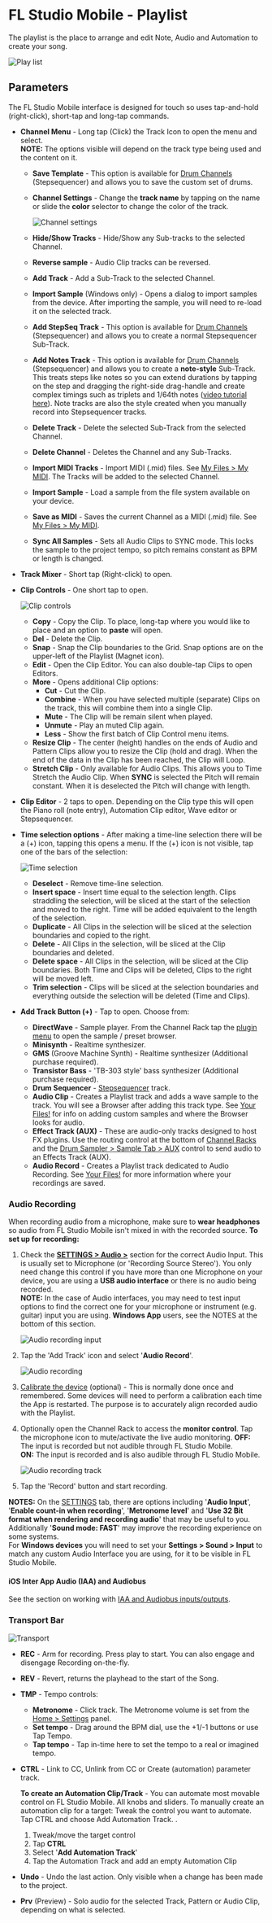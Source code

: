 # FL Studio Mobile - Playlist

The playlist is the place to arrange and edit Note, Audio and Automation to create your song.

![Play list](../assets/play_list/play_list.png)

<a id="paramaters"></a>

## Parameters

The FL Studio Mobile interface is designed for touch so uses tap-and-hold (right-click), short-tap and long-tap commands.

<a id="channel_menu"></a>

*   **Channel Menu** - Long tap (Click) the Track Icon to open the menu and select.  
    **NOTE:** The options visible will depend on the track type being used and the content on it.
    *   **Save Template** - This option is available for [Drum Channels][1] (Stepsequencer) and allows you to save the custom set of drums.
    *   **Channel Settings** - Change the **track name** by tapping on the name or slide the **color** selector to change the color of the track.
        
        ![Channel settings](../assets/play_list/channel_settings.png)
        
    *   **Hide/Show Tracks** - Hide/Show any Sub-tracks to the selected Channel.
    *   **Reverse sample** - Audio Clip tracks can be reversed.
    *   **Add Track** - Add a Sub-Track to the selected Channel.
    *   **Import Sample** (Windows only) - Opens a dialog to import samples from the device. After importing the sample, you will need to re-load it on the selected track.
    *   **Add StepSeq Track** - This option is available for [Drum Channels][1] (Stepsequencer) and allows you to create a normal Stepsequencer Sub-Track.
    *   **Add Notes Track** - This option is available for [Drum Channels][1] (Stepsequencer) and allows you to create a **note-style** Sub-Track. This treats steps like notes so you can extend durations by tapping on the step and dragging the right-side drag-handle and create complex timings such as triplets and 1/64th notes ([video tutorial here][2]). Note tracks are also the style created when you manually record into Stepsequencer tracks.
    *   **Delete Track** - Delete the selected Sub-Track from the selected Channel.
    *   **Delete Channel** - Deletes the Channel and any Sub-Tracks.
    *   **Import MIDI Tracks** - Import MIDI (.mid) files. See [My Files > My MIDI][3]. The Tracks will be added to the selected Channel.
    *   **Import Sample** - Load a sample from the file system available on your device.
    *   **Save as MIDI** - Saves the current Channel as a MIDI (.mid) file. See [My Files > My MIDI][3].
    *   **Sync All Samples** - Sets all Audio Clips to SYNC mode. This locks the sample to the project tempo, so pitch remains constant as BPM or length is changed.
        
*   **Track Mixer** - Short tap (Right-click) to open.
    
    <a id="playlist_clipcontrols"></a>
    
*   **Clip Controls** - One short tap to open.
    
    ![Clip controls](../assets/play_list/clip_controls.png)
    
    *   **Copy** - Copy the Clip. To place, long-tap where you would like to place and an option to **paste** will open.
    *   **Del** - Delete the Clip.
    *   **Snap** - Snap the Clip boundaries to the Grid. Snap options are on the upper-left of the Playlist (Magnet icon).
    *   **Edit** - Open the Clip Editor. You can also double-tap Clips to open Editors.
    *   **More** - Opens additional Clip options:
        *   **Cut** - Cut the Clip.
        *   **Combine** - When you have selected multiple (separate) Clips on the track, this will combine them into a single Clip.
        *   **Mute** - The Clip will be remain silent when played.
        *   **Unmute** - Play an muted Clip again.
        *   **Less** - Show the first batch of Clip Control menu items.
    *   **Resize Clip** - The center (height) handles on the ends of Audio and Pattern Clips allow you to resize the Clip (hold and drag). When the end of the data in the Clip has been reached, the Clip will Loop.
    *   **Stretch Clip** - Only available for Audio Clips. This allows you to Time Stretch the Audio Clip. When **SYNC** is selected the Pitch will remain constant. When it is deselected the Pitch will change with length.
*   **Clip Editor** - 2 taps to open. Depending on the Clip type this will open the Piano roll (note entry), Automation Clip editor, Wave editor or Stepsequencer.
    
    <a id="playlist_timeselectionmenu"></a>
    
*   **Time selection options** - After making a time-line selection there will be a (+) icon, tapping this opens a menu. If the (+) icon is not visible, tap one of the bars of the selection:
    
    ![Time selection](../assets/play_list/time_selection.png)
    
    *   **Deselect** - Remove time-line selection.
    *   **Insert space** - Insert time equal to the selection length. Clips straddling the selection, will be sliced at the start of the selection and moved to the right. Time will be added equivalent to the length of the selection.
    *   **Duplicate** - All Clips in the selection will be sliced at the selection boundaries and copied to the right.
    *   **Delete** - All Clips in the selection, will be sliced at the Clip boundaries and deleted.
    *   **Delete space** - All Clips in the selection, will be sliced at the Clip boundaries. Both Time and Clips will be deleted, Clips to the right will be moved left.
    *   **Trim selection** - Clips will be sliced at the selection boundaries and everything outside the selection will be deleted (Time and Clips).
    
    <a id="add_track"></a>
    
*   **Add Track Button (+)** - Tap to open. Choose from:
    
    *   **DirectWave** - Sample player. From the Channel Rack tap the [plugin menu][4] to open the sample / preset browser.
    *   **Minisynth** - Realtime synthesizer.
    *   **GMS** (Groove Machine Synth) - Realtime synthesizer (Additional purchase required).
    *   **Transistor Bass** - 'TB-303 style' bass synthesizer (Additional purchase required).
    *   **Drum Sequencer** - [Stepsequencer][1] track.
    *   **Audio Clip** - Creates a Playlist track and adds a wave sample to the track. You will see a Browser after adding this track type. See [Your Files!][3] for info on adding custom samples and where the Browser looks for audio.
    *   **Effect Track (AUX)** - These are audio-only tracks designed to host FX plugins. Use the routing control at the bottom of [Channel Racks][5] and the [Drum Sampler > Sample Tab > AUX][6] control to send audio to an Effects Track (AUX).
    *   **Audio Record** - Creates a Playlist track dedicated to Audio Recording. See [Your Files!][3] for more information where your recordings are saved.

<a id="audiorecording"></a>

### Audio Recording

When recording audio from a microphone, make sure to **wear headphones** so audio from FL Studio Mobile isn't mixed in with the recorded source. **To set up for recording:**

1.  Check the **[SETTINGS > Audio >][7]** section for the correct Audio Input. This is usually set to Microphone (or 'Recording Source Stereo'). You only need change this control if you have more than one Microphone on your device, you are using a **USB audio interface** or there is no audio being recorded.  
    **NOTE:** In the case of Audio interfaces, you may need to test input options to find the correct one for your microphone or instrument (e.g. guitar) input you are using. **Windows App** users, see the NOTES at the bottom of this section.
    
    ![Audio recording input](../assets/play_list/audio_recording_input.png)
    
2.  Tap the 'Add Track' icon and select '**Audio Record**'.
    
    ![Audio recording](../assets/play_list/audio_recording.png)
    
3.  [Calibrate the device][8] (optional) - This is normally done once and remembered. Some devices will need to perform a calibration each time the App is restarted. The purpose is to accurately align recorded audio with the Playlist.
4.  Optionally open the Channel Rack to access the **monitor control**. Tap the microphone icon to mute/activate the live audio monitoring.
    **OFF:** The input is recorded but not audible through FL Studio Mobile.  
    **ON:** The input is recorded and is also audible through FL Studio Mobile.
    
    ![Audio recording track](../assets/play_list/audio_recording_track.png)
    
5.  Tap the 'Record' button and start recording.

**NOTES:** On the [SETTINGS][9] tab, there are options including '**Audio Input**', '**Enable count-in when recording**', '**Metronome level**' and '**Use 32 Bit format when rendering and recording audio**' that may be useful to you. Additionally '**Sound mode: FAST**' may improve the recording experience on some systems.  
For **Windows devices** you will need to set your **Settings > Sound > Input** to match any custom Audio Interface you are using, for it to be visible in FL Studio Mobile.

#### iOS Inter App Audio (IAA) and Audiobus

See the section on working with [IAA and Audiobus inputs/outputs][10].

<a id="flmobile_transportbar"></a>

### Transport Bar

![Transport](../assets/play_list/transport.png)

*   **REC** - Arm for recording. Press play to start. You can also engage and disengage Recording on-the-fly.
*   **REV** - Revert, returns the playhead to the start of the Song.
*   **TMP** - Tempo controls:
    *   **Metronome** - Click track. The Metronome volume is set from the [Home > Settings][11] panel.
    *   **Set tempo** - Drag around the BPM dial, use the +1/-1 buttons or use Tap Tempo.
    *   **Tap tempo** - Tap in-time here to set the tempo to a real or imagined tempo.
*   **CTRL** - Link to CC, Unlink from CC or Create (automation) parameter track.
    
    **To create an Automation Clip/Track** - You can automate most movable control on FL Studio Mobile. All knobs and sliders. To manually create an automation clip for a target: Tweak the control you want to automate. Tap CTRL and choose Add Automation Track. .
    
    1.  Tweak/move the target control
    2.  Tap **CTRL**
    3.  Select '**Add Automation Track**'
    4.  Tap the Automation Track and add an empty Automation Clip
*   **Undo** - Undo the last action. Only visible when a change has been made to the project.
*   **Prv** (Preview) - Solo audio for the selected Track, Pattern or Audio Clip, depending on what is selected.

[1]: FL%20Studio%20Mobile_Editors.md#stepsequencer
[2]: FL%20Studio%20Mobile_Editors.md#stepsequencer_advanced
[3]: FL%20Studio%20Mobile_HomePanel.md#userdata
[4]: FL%20Studio%20Mobile_Rack.md#pluginmodule
[5]: FL%20Studio%20Mobile_Rack.md
[6]: FL%20Studio%20Mobile_Editors.md#drumtrack_tabs
[7]: FL%20Studio%20Mobile_HomePanel.md#audio
[8]: FL%20Studio%20Mobile_HomePanel.md#latency_compensation
[9]: FL%20Studio%20Mobile_HomePanel.md#settings
[10]: FL%20Studio%20Mobile_iOS_InterApp.md
[11]: FL%20Studio%20Mobile_HomePanel.md